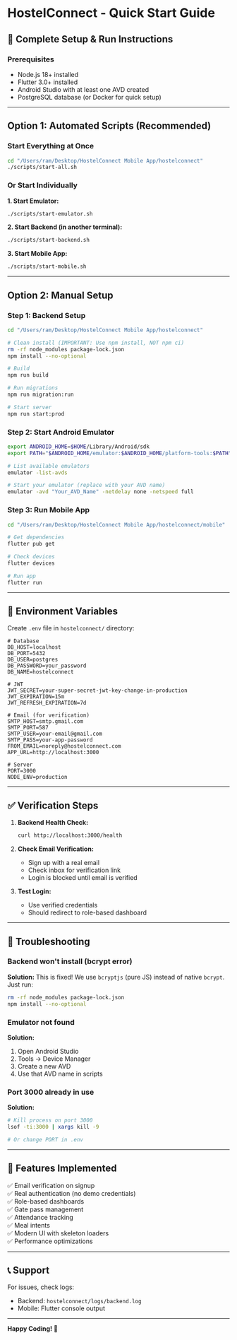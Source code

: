 # HostelConnect - Quick Start Guide

## 🚀 Complete Setup & Run Instructions

### Prerequisites
- Node.js 18+ installed
- Flutter 3.0+ installed
- Android Studio with at least one AVD created
- PostgreSQL database (or Docker for quick setup)

---

## Option 1: Automated Scripts (Recommended)

### Start Everything at Once
```bash
cd "/Users/ram/Desktop/HostelConnect Mobile App/hostelconnect"
./scripts/start-all.sh
```

### Or Start Individually

**1. Start Emulator:**
```bash
./scripts/start-emulator.sh
```

**2. Start Backend (in another terminal):**
```bash
./scripts/start-backend.sh
```

**3. Start Mobile App:**
```bash
./scripts/start-mobile.sh
```

---

## Option 2: Manual Setup

### Step 1: Backend Setup

```bash
cd "/Users/ram/Desktop/HostelConnect Mobile App/hostelconnect"

# Clean install (IMPORTANT: Use npm install, NOT npm ci)
rm -rf node_modules package-lock.json
npm install --no-optional

# Build
npm run build

# Run migrations
npm run migration:run

# Start server
npm run start:prod
```

### Step 2: Start Android Emulator

```bash
export ANDROID_HOME=$HOME/Library/Android/sdk
export PATH="$ANDROID_HOME/emulator:$ANDROID_HOME/platform-tools:$PATH"

# List available emulators
emulator -list-avds

# Start your emulator (replace with your AVD name)
emulator -avd "Your_AVD_Name" -netdelay none -netspeed full
```

### Step 3: Run Mobile App

```bash
cd "/Users/ram/Desktop/HostelConnect Mobile App/hostelconnect/mobile"

# Get dependencies
flutter pub get

# Check devices
flutter devices

# Run app
flutter run
```

---

## 🔧 Environment Variables

Create `.env` file in `hostelconnect/` directory:

```env
# Database
DB_HOST=localhost
DB_PORT=5432
DB_USER=postgres
DB_PASSWORD=your_password
DB_NAME=hostelconnect

# JWT
JWT_SECRET=your-super-secret-jwt-key-change-in-production
JWT_EXPIRATION=15m
JWT_REFRESH_EXPIRATION=7d

# Email (for verification)
SMTP_HOST=smtp.gmail.com
SMTP_PORT=587
SMTP_USER=your-email@gmail.com
SMTP_PASS=your-app-password
FROM_EMAIL=noreply@hostelconnect.com
APP_URL=http://localhost:3000

# Server
PORT=3000
NODE_ENV=production
```

---

## ✅ Verification Steps

1. **Backend Health Check:**
   ```bash
   curl http://localhost:3000/health
   ```

2. **Check Email Verification:**
   - Sign up with a real email
   - Check inbox for verification link
   - Login is blocked until email is verified

3. **Test Login:**
   - Use verified credentials
   - Should redirect to role-based dashboard

---

## 🐛 Troubleshooting

### Backend won't install (bcrypt error)
**Solution:** This is fixed! We use `bcryptjs` (pure JS) instead of native `bcrypt`. Just run:
```bash
rm -rf node_modules package-lock.json
npm install --no-optional
```

### Emulator not found
**Solution:** 
1. Open Android Studio
2. Tools → Device Manager
3. Create a new AVD
4. Use that AVD name in scripts

### Port 3000 already in use
**Solution:**
```bash
# Kill process on port 3000
lsof -ti:3000 | xargs kill -9

# Or change PORT in .env
```

---

## 📱 Features Implemented

✅ Email verification on signup  
✅ Real authentication (no demo credentials)  
✅ Role-based dashboards  
✅ Gate pass management  
✅ Attendance tracking  
✅ Meal intents  
✅ Modern UI with skeleton loaders  
✅ Performance optimizations  

---

## 📞 Support

For issues, check logs:
- Backend: `hostelconnect/logs/backend.log`
- Mobile: Flutter console output

---

**Happy Coding! 🎉**

